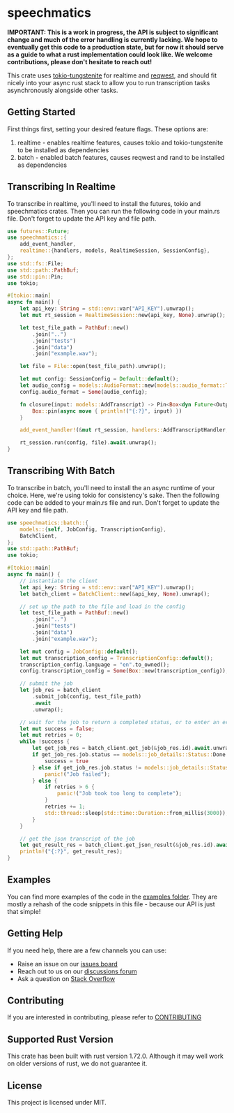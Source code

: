 # speechmatics

**IMPORTANT: This is a work in progress, the API is subject to significant change and much of the error handling is currently lacking. We hope to eventually get this code to a production state, but for now it should serve as a guide to what a rust implementation could look like. We welcome contributions, please don't hesitate to reach out!**

This crate uses [tokio-tungstenite](https://docs.rs/tokio-tungstenite/latest/tokio_tungstenite/) for realtime and [reqwest](https://docs.rs/reqwest/latest/reqwest/), and should fit nicely into your async rust stack to allow you to run transcription tasks asynchronously alongside other tasks.

## Getting Started

First things first, setting your desired feature flags. These options are:

1. realtime - enables realtime features, causes tokio and tokio-tungstenite to be installed as dependencies
2. batch - enabled batch features, causes reqwest and rand to be installed as dependencies

## Transcribing In Realtime

To transcribe in realtime, you'll need to install the futures, tokio and speechmatics crates. Then you can run the following code in your main.rs file.  Don't forget to update the API key and file path.

```rs
use futures::Future;
use speechmatics::{
    add_event_handler,
    realtime::{handlers, models, RealtimeSession, SessionConfig},
};
use std::fs::File;
use std::path::PathBuf;
use std::pin::Pin;
use tokio;

#[tokio::main]
async fn main() {
    let api_key: String = std::env::var("API_KEY").unwrap();
    let mut rt_session = RealtimeSession::new(api_key, None).unwrap();

    let test_file_path = PathBuf::new()
        .join("..")
        .join("tests")
        .join("data")
        .join("example.wav");

    let file = File::open(test_file_path).unwrap();

    let mut config: SessionConfig = Default::default();
    let audio_config = models::AudioFormat::new(models::audio_format::Type::File);
    config.audio_format = Some(audio_config);

    fn closure(input: models::AddTranscript) -> Pin<Box<dyn Future<Output = ()>>> {
        Box::pin(async move { println!("{:?}", input) })
    }

    add_event_handler!(&mut rt_session, handlers::AddTranscriptHandler, closure);

    rt_session.run(config, file).await.unwrap();
}
```

## Transcribing With Batch

To transcribe in batch, you'll need to install the an async runtime of your choice. Here, we're using tokio for consistency's sake. Then the following code can be added to your main.rs file and run. Don't forget to update the API key and file path.

```rs
use speechmatics::batch::{
    models::{self, JobConfig, TranscriptionConfig},
    BatchClient,
};
use std::path::PathBuf;
use tokio;

#[tokio::main]
async fn main() {
    // instantiate the client
    let api_key: String = std::env::var("API_KEY").unwrap();
    let batch_client = BatchClient::new(&api_key, None).unwrap();

    // set up the path to the file and load in the config
    let test_file_path = PathBuf::new()
        .join("..")
        .join("tests")
        .join("data")
        .join("example.wav");

    let mut config = JobConfig::default();
    let mut transcription_config = TranscriptionConfig::default();
    transcription_config.language = "en".to_owned();
    config.transcription_config = Some(Box::new(transcription_config));

    // submit the job
    let job_res = batch_client
        .submit_job(config, test_file_path)
        .await
        .unwrap();

    // wait for the job to return a completed status, or to enter an error status in which case panic
    let mut success = false;
    let mut retries = 0;
    while !success {
        let get_job_res = batch_client.get_job(&job_res.id).await.unwrap();
        if get_job_res.job.status == models::job_details::Status::Done {
            success = true
        } else if get_job_res.job.status != models::job_details::Status::Running {
            panic!("Job failed");
        } else {
            if retries > 6 {
                panic!("Job took too long to complete");
            }
            retries += 1;
            std::thread::sleep(std::time::Duration::from_millis(3000));
        }
    }

    // get the json transcript of the job
    let get_result_res = batch_client.get_json_result(&job_res.id).await.unwrap();
    println!("{:?}", get_result_res);
}
```

## Examples

You can find more examples of the code in the [examples folder](./examples/). They are mostly a rehash of the code snippets in this file - because our API is just that simple!

## Getting Help

If you need help, there are a few channels you can use:

- Raise an issue on our [issues board](https://github.com/speechmatics/speechmatics-rs/issues)
- Reach out to us on our [discussions forum](https://github.com/orgs/speechmatics/discussions)
- Ask a question on [Stack Overflow](https://stackoverflow.com/)

## Contributing

If you are interested in contributing, please refer to [CONTRIBUTING](./contributing.md)

## Supported Rust Version

This crate has been built with rust version 1.72.0. Although it may well work on older versions of rust, we do not guarantee it.

## License

This project is licensed under MIT.
